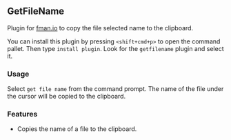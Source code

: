 ## GetFileName

Plugin for [fman.io](https://fman.io) to copy the file selected name to the clipboard.

You can install this plugin by pressing `<shift+cmd+p>` to open the command pallet. Then type `install plugin`. Look for the `getfilename` plugin and select it.

### Usage

Select `get file name` from the command prompt. The name of the file under the cursor will be copied to the clipboard.

### Features

 - Copies the name of a file to the clipboard.
